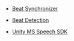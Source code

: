 * [Beat Synchronizer](https://github.com/cfloisand/BeatSynchronizer)
* [Beat Detection](https://github.com/allanpichardo/Unity-Beat-Detection)

* [Unity MS Speech SDK](https://github.com/ActiveNick/Unity-MS-SpeechSDK)
